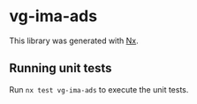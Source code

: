 # vg-ima-ads

This library was generated with [Nx](https://nx.dev).

## Running unit tests

Run `nx test vg-ima-ads` to execute the unit tests.
